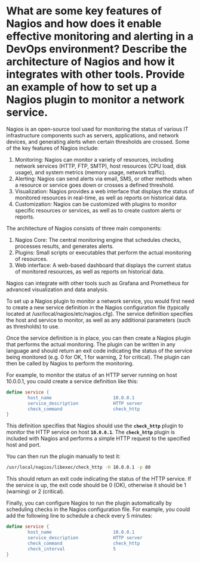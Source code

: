 # What are some key features of Nagios and how does it enable effective monitoring and alerting in a DevOps environment? Describe the architecture of Nagios and how it integrates with other tools. Provide an example of how to set up a Nagios plugin to monitor a network service.

Nagios is an open-source tool used for monitoring the status of various IT infrastructure components such as servers, applications, and network devices, and generating alerts when certain thresholds are crossed. Some of the key features of Nagios include:

1. Monitoring: Nagios can monitor a variety of resources, including network services (HTTP, FTP, SMTP), host resources (CPU load, disk usage), and system metrics (memory usage, network traffic).
2. Alerting: Nagios can send alerts via email, SMS, or other methods when a resource or service goes down or crosses a defined threshold.
3. Visualization: Nagios provides a web interface that displays the status of monitored resources in real-time, as well as reports on historical data.
4. Customization: Nagios can be customized with plugins to monitor specific resources or services, as well as to create custom alerts or reports.

The architecture of Nagios consists of three main components:

1. Nagios Core: The central monitoring engine that schedules checks, processes results, and generates alerts.
2. Plugins: Small scripts or executables that perform the actual monitoring of resources.
3. Web interface: A web-based dashboard that displays the current status of monitored resources, as well as reports on historical data.

Nagios can integrate with other tools such as Grafana and Prometheus for advanced visualization and data analysis.

To set up a Nagios plugin to monitor a network service, you would first need to create a new service definition in the Nagios configuration file (typically located at /usr/local/nagios/etc/nagios.cfg). The service definition specifies the host and service to monitor, as well as any additional parameters (such as thresholds) to use.

Once the service definition is in place, you can then create a Nagios plugin that performs the actual monitoring. The plugin can be written in any language and should return an exit code indicating the status of the service being monitored (e.g. 0 for OK, 1 for warning, 2 for critical). The plugin can then be called by Nagios to perform the monitoring.

For example, to monitor the status of an HTTP server running on host 10.0.0.1, you could create a service definition like this:

```makefile
define service {
        host_name                       10.0.0.1
        service_description             HTTP server
        check_command                   check_http
}
```

This definition specifies that Nagios should use the **`check_http`** plugin to monitor the HTTP service on host **`10.0.0.1`**. The **`check_http`** plugin is included with Nagios and performs a simple HTTP request to the specified host and port.

You can then run the plugin manually to test it:

```bash
/usr/local/nagios/libexec/check_http -H 10.0.0.1 -p 80
```

This should return an exit code indicating the status of the HTTP service. If the service is up, the exit code should be 0 (OK), otherwise it should be 1 (warning) or 2 (critical).

Finally, you can configure Nagios to run the plugin automatically by scheduling checks in the Nagios configuration file. For example, you could add the following line to schedule a check every 5 minutes:

```makefile
define service {
        host_name                       10.0.0.1
        service_description             HTTP server
        check_command                   check_http
        check_interval                  5
}
```